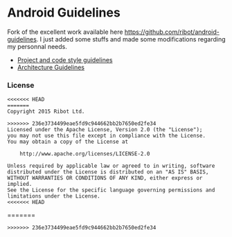 # Android Guidelines

Fork of the excellent work available here https://github.com/ribot/android-guidelines. 
I just added some stuffs and made some modifications regarding my personnal needs.

* [Project and code style guidelines](project_and_code_guidelines.md)
* [Architecture Guidelines](architecture_guidelines/android_architecture.md)

### License

```
<<<<<<< HEAD
=======
Copyright 2015 Ribot Ltd.

>>>>>>> 236e3734499eae5fd9c944662bb2b7650ed2fe34
Licensed under the Apache License, Version 2.0 (the "License");
you may not use this file except in compliance with the License.
You may obtain a copy of the License at

    http://www.apache.org/licenses/LICENSE-2.0

Unless required by applicable law or agreed to in writing, software
distributed under the License is distributed on an "AS IS" BASIS,
WITHOUT WARRANTIES OR CONDITIONS OF ANY KIND, either express or implied.
See the License for the specific language governing permissions and
limitations under the License.
<<<<<<< HEAD
```
=======
```
>>>>>>> 236e3734499eae5fd9c944662bb2b7650ed2fe34
